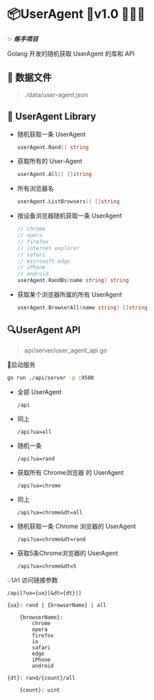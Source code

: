 # :package:UserAgent :bookmark:v1.0 :tada::tada::tada:

✨ ___练手项目___

Golang 开发的随机获取 UserAgent 的库和 API

## :memo: 数据文件

> ./data/user-agent.json

## :wrench: UserAgent Library

* 随机获取一条 UserAgent

    ``` go
    userAgent.Rand() string
    ```

* 获取所有的 User-Agent

    ``` go
    userAgent.All() []string
    ```

* 所有浏览器名

    ``` go
    userAgent.ListBrowsers() []string
    ```

* 按设备浏览器随机获取一条 UserAgent

    ``` go
    // chrome
    // opera
    // firefox
    // internet explorer
    // safari
    // microsoft edge
    // iPhone
    // android
    userAgent.RandBs(name string) string
    ```

* 获取某个浏览器所属的所有 UserAgent

    ``` go
    userAgent.BrowserAll(name string) []string
    ```

## :mag:UserAgent API

> api/server/user_agent_api.go

:rocket:启动服务

``` sh
go run ./api/server -p :9580
```

* 全部 UserAgent

    ``` url
    /api
    ```

* 同上

    ``` url
    /api?ua=all
    ```

* 随机一条

    ``` url
    /api?ua=rand
    ```

* 获取所有 Chrome浏览器 的 UserAgent

    ``` url
    /api?ua=chrome
    ```

* 同上

    ``` url
    /api?ua=chrome&dt=all
    ```

* 随机获取一条 Chrome 浏览器的 UserAgent

    ``` url
    /api?ua=chrome&dt=rand
    ```

* 获取5条Chrome浏览器的 UserAgent

    ``` url
    /api?ua=chrome&dt=5
    ```

:bulb:Url 访问链接参数

``` text
/api[?ua={ua}[&dt={dt}]]

{ua}: rand | {browserName} | all

    {browserName}: 
        chrome
        opera
        firefox
        ie
        safari
        edge
        iPhone
        android

{dt}: rand/{count}/all

    {count}: uint
```

